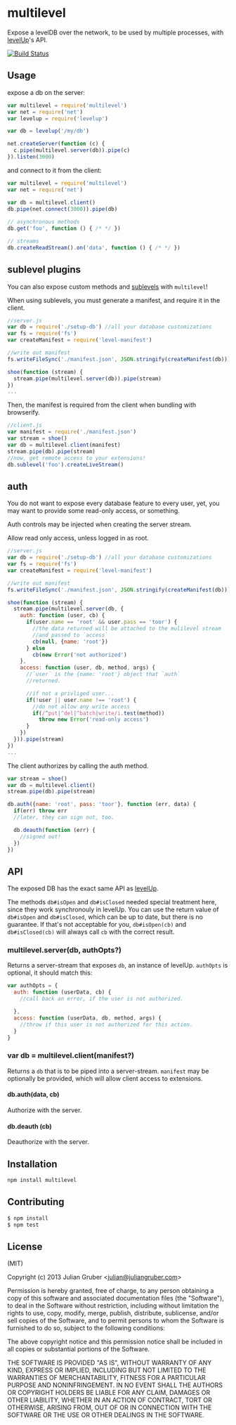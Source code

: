 # multilevel

Expose a levelDB over the network, to be used by multiple processes,
with [levelUp](https://github.com/rvagg/node-levelup)'s API.

[![Build Status](https://travis-ci.org/juliangruber/multilevel.png?branch=master)](https://travis-ci.org/juliangruber/multilevel)

## Usage

expose a db on the server:

```js
var multilevel = require('multilevel')
var net = require('net')
var levelup = require('levelup')

var db = levelup('/my/db')

net.createServer(function (c) {
  c.pipe(multilevel.server(db)).pipe(c)
}).listen(3000)
```

and connect to it from the client:

```js
var multilevel = require('multilevel')
var net = require('net')

var db = multilevel.client()
db.pipe(net.connect(3000)).pipe(db)
  
// asynchronous methods
db.get('foo', function () { /* */ })

// streams
db.createReadStream().on('data', function () { /* */ })
```

## sublevel plugins

You can also expose custom methods and [sublevels](https://github.com/dominictarr/level-sublevel)
with `multilevel`!

When using sublevels, you must generate a manifest, and require it in the client.
``` js
//server.js
var db = require('./setup-db') //all your database customizations
var fs = require('fs')
var createManifest = require('level-manifest')

//write out manifest
fs.writeFileSync('./manifest.json', JSON.stringify(createManifest(db)))

shoe(function (stream) {
  stream.pipe(multilevel.server(db)).pipe(stream)
})
...
```
Then, the manifest is required from the client when bundling with browserify.

``` js
//client.js
var manifest = require('./manifest.json')
var stream = shoe()
var db = multilevel.client(manifest)
stream.pipe(db).pipe(stream)
//now, get remote access to your extensions!
db.sublevel('foo').createLiveStream()
```

## auth

You do not want to expose every database feature to every user,
yet, you may want to provide some read-only access, or something.

Auth controls may be injected when creating the server stream.

Allow read only access, unless logged in as root.
``` js
//server.js
var db = require('./setup-db') //all your database customizations
var fs = require('fs')
var createManifest = require('level-manifest')

//write out manifest
fs.writeFileSync('./manifest.json', JSON.stringify(createManifest(db)))

shoe(function (stream) {
  stream.pipe(multilevel.server(db, {
    auth: function (user, cb) {
      if(user.name == 'root' && user.pass == 'toor') {
        //the data returned will be attached to the mulilevel stream
        //and passed to `access`
        cb(null, {name: 'root'})
      } else
        cb(new Error('not authorized')
    },
    access: function (user, db, method, args) {
      //`user` is the {name: 'root'} object that `auth`
      //returned. 

      //if not a privliged user...
      if(!user || user.name !== 'root') {
        //do not allow any write access
        if(/^put|^del|^batch|write/i.test(method))
          throw new Error('read-only access')
      }        
    })
  })).pipe(stream)
})
...
```

The client authorizes by calling the auth method.

``` js
var stream = shoe()
var db = multilevel.client()
stream.pipe(db).pipe(stream)

db.auth({name: 'root', pass: 'toor'}, function (err, data) {
  if(err) throw err
  //later, they can sign out, too.

  db.deauth(function (err) {
    //signed out!
  })
})
```

## API

The exposed DB has the exact same API as
[levelUp](https://github.com/rvagg/node-levelup).

The methods `db#isOpen` and `db#isClosed` needed special treatment here,
since they work synchronouly in levelUp. You can use the return value of
`db#isOpen` and `db#isClosed`, which can be up to date, but there is no guarantee.
If that's not acceptable for you, `db#isOpen(cb)` and `db#isClosed(cb)` will always
call `cb` with the correct result.

### multilevel.server(db, authOpts?)

Returns a server-stream that exposes `db`, an instance of levelUp.
`authOpts` is optional, it should match this:

``` js
var authOpts = {
  auth: function (userData, cb) {
    //call back an error, if the user is not authorized.

  },
  access: function (userData, db, method, args) {
    //throw if this user is not authorized for this action.
  }
}
```
### var db = multilevel.client(manifest?)

Returns a `db` that is to be piped into a server-stream.
`manifest` may be optionally be provided,
which will allow client access to extensions.

#### db.auth(data, cb)

Authorize with the server.

#### db.deauth (cb)

Deauthorize with the server.

## Installation

```bash
npm install multilevel
```

## Contributing

```bash
$ npm install
$ npm test
```

## License

(MIT)

Copyright (c) 2013 Julian Gruber &lt;julian@juliangruber.com&gt;

Permission is hereby granted, free of charge, to any person obtaining a copy of this software and associated documentation files (the "Software"), to deal in the Software without restriction, including without limitation the rights to use, copy, modify, merge, publish, distribute, sublicense, and/or sell copies of the Software, and to permit persons to whom the Software is furnished to do so, subject to the following conditions:

The above copyright notice and this permission notice shall be included in all copies or substantial portions of the Software.

THE SOFTWARE IS PROVIDED "AS IS", WITHOUT WARRANTY OF ANY KIND, EXPRESS OR IMPLIED, INCLUDING BUT NOT LIMITED TO THE WARRANTIES OF MERCHANTABILITY, FITNESS FOR A PARTICULAR PURPOSE AND NONINFRINGEMENT. IN NO EVENT SHALL THE AUTHORS OR COPYRIGHT HOLDERS BE LIABLE FOR ANY CLAIM, DAMAGES OR OTHER LIABILITY, WHETHER IN AN ACTION OF CONTRACT, TORT OR OTHERWISE, ARISING FROM, OUT OF OR IN CONNECTION WITH THE SOFTWARE OR THE USE OR OTHER DEALINGS IN THE SOFTWARE.
